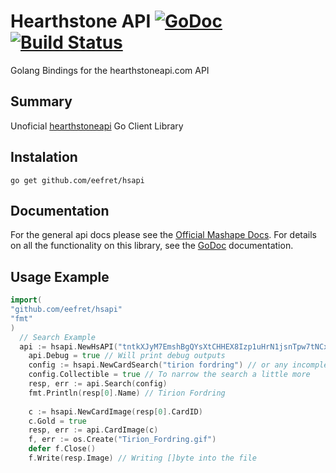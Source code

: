 # Hearthstone API [![GoDoc](http://img.shields.io/badge/godoc-reference-blue.svg)](http://godoc.org/github.com/eefret/hsapi) [![Build Status](https://travis-ci.org/eefret/hsapi.svg?branch=master)](https://travis-ci.org/eefret/hsapi)
Golang Bindings for the hearthstoneapi.com API

## Summary
Unoficial [hearthstoneapi](http://hearthstoneapi.com/) Go Client Library

## Instalation

```shell
go get github.com/eefret/hsapi
```

## Documentation
For the general api docs please see the [Official Mashape Docs](https://market.mashape.com/omgvamp/hearthstone). For details on all the functionality on this library, see the [GoDoc](https://godoc.org/github.com/eefret/hsapi) documentation.

## Usage Example

```go
import(
"github.com/eefret/hsapi"
"fmt"
)
  // Search Example
  api := hsapi.NewHsAPI("tntkXJyM7EmshBgQYsXtCHHEX8Izp1uHrN1jsnTpw7tNCxEZIN") // Get yours in mashape
	api.Debug = true // Will print debug outputs
	config := hsapi.NewCardSearch("tirion fordring") // or any incomplete search
	config.Collectible = true // To narrow the search a little more
	resp, err := api.Search(config) 
	fmt.Println(resp[0].Name) // Tirion Fordring
	
	c := hsapi.NewCardImage(resp[0].CardID)
	c.Gold = true
	resp, err := api.CardImage(c)
	f, err := os.Create("Tirion_Fordring.gif")
	defer f.Close()
	f.Write(resp.Image) // Writing []byte into the file
```
